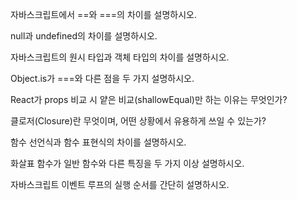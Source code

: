 자바스크립트에서 ==와 ===의 차이를 설명하시오.

null과 undefined의 차이를 설명하시오.

자바스크립트의 원시 타입과 객체 타입의 차이를 설명하시오.

Object.is가 ===와 다른 점을 두 가지 설명하시오.

React가 props 비교 시 얕은 비교(shallowEqual)만 하는 이유는 무엇인가?

클로저(Closure)란 무엇이며, 어떤 상황에서 유용하게 쓰일 수 있는가?

함수 선언식과 함수 표현식의 차이를 설명하시오.

화살표 함수가 일반 함수와 다른 특징을 두 가지 이상 설명하시오.

자바스크립트 이벤트 루프의 실행 순서를 간단히 설명하시오.
